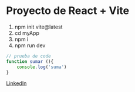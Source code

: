 # Proyecto de React + Vite

1. npm init vite@latest
1. cd myApp
1. npm i
1. npm run dev


``` javascript
// prueba de code
function sumar (){
    console.log('suma')
}
```

[LinkedIn](https://www.linkedin.com/in/gmonlezun/)
